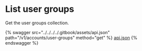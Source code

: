 # List user groups

Get the user groups collection.

{% swagger src="../../../../.gitbook/assets/api.json" path="/v1/accounts/user-groups" method="get" %}
[api.json](../../../../.gitbook/assets/api.json)
{% endswagger %}
